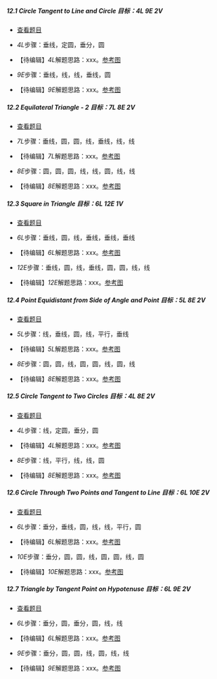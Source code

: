 ##### 12.1 Circle Tangent to Line and Circle *目标：4L 9E 2V*
- [查看题目](images/level/circle-tangent-c-l.png) 
+ *4L*步骤：垂线，定圆，垂分，圆
- 【待编辑】*4L*解题思路：xxx。[参考图](images/solved/12.1.4L.png)
+ *9E*步骤：垂线，线，线，垂线，圆
- 【待编辑】*9E*解题思路：xxx。[参考图](images/solved/12.1.9E.png)


##### 12.2 Equilateral Triangle - 2 *目标：7L 8E 2V*
- [查看题目](images/level/equilateral3.png) 
+ *7L*步骤：垂线，圆，圆，线，垂线，线，线
- 【待编辑】*7L*解题思路：xxx。[参考图](images/solved/12.2.7L.png)
+ *8E*步骤：圆，圆，圆，线，线，圆，线，线
- 【待编辑】*8E*解题思路：xxx。[参考图](images/solved/12.2.8E.png)


##### 12.3 Square in Triangle *目标：6L 12E 1V*
- [查看题目](images/level/square-in-triangle.png) 
+ *6L*步骤：垂线，圆，线，垂线，垂线，垂线
- 【待编辑】*6L*解题思路：xxx。[参考图](images/solved/12.3.6L.png)
+ *12E*步骤：垂线，圆，线，垂线，圆，圆，线，线
- 【待编辑】*12E*解题思路：xxx。[参考图](images/solved/12.3.12E.png)


##### 12.4 Point Equidistant from Side of Angle and Point *目标：5L 8E 2V*
- [查看题目](images/level/equidistant2.png) 
+ *5L*步骤：线，垂线，圆，线，平行，垂线
- 【待编辑】*5L*解题思路：xxx。[参考图](images/solved/12.4.5L.png)
+ *8E*步骤：圆，圆，线，圆，圆，线，圆，线
- 【待编辑】*8E*解题思路：xxx。[参考图](images/solved/12.4.8E.png)


##### 12.5 Circle Tangent to Two Circles *目标：4L 8E 2V*
- [查看题目](images/level/circle-tangent-c-c.png) 
+ *4L*步骤：线，定圆，垂分，圆
- 【待编辑】*4L*解题思路：xxx。[参考图](images/solved/12.5.4L.png)
+ *8E*步骤：线，平行，线，线，圆
- 【待编辑】*8E*解题思路：xxx。[参考图](images/solved/12.5.8E.png)


##### 12.6 Circle Through Two Points and Tangent to Line *目标：6L 10E 2V*
- [查看题目](images/level/circle-tangent-p-p-l.png) 
+ *6L*步骤：垂分，垂线，圆，线，线，平行，圆
- 【待编辑】*6L*解题思路：xxx。[参考图](images/solved/12.6.6L.png)
+ *10E*步骤：垂分，圆，圆，线，圆，圆，线，圆
- 【待编辑】*10E*解题思路：xxx。[参考图](images/solved/12.6.10E.png)


##### 12.7 Triangle by Tangent Point on Hypotenuse *目标：6L 9E 2V*
- [查看题目](images/level/r-tr-by-hyp-and-tangent-pt.png) 
+ *6L*步骤：垂分，圆，垂分，圆，线，线
- 【待编辑】*6L*解题思路：xxx。[参考图](images/solved/12.7.6L.png)
+ *9E*步骤：垂分，圆，圆，线，圆，线，线
- 【待编辑】*9E*解题思路：xxx。[参考图](images/solved/12.7.9E.png)


